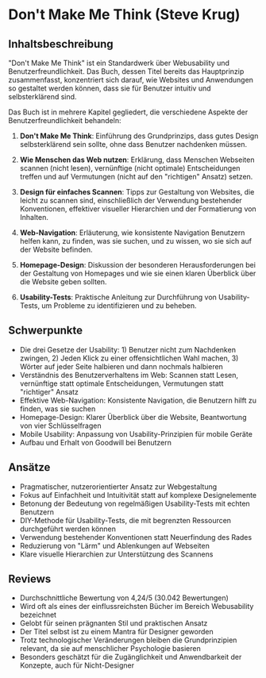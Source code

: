 # Don't Make Me Think (Steve Krug)

## Inhaltsbeschreibung
"Don't Make Me Think" ist ein Standardwerk über Webusability und Benutzerfreundlichkeit. Das Buch, dessen Titel bereits das Hauptprinzip zusammenfasst, konzentriert sich darauf, wie Websites und Anwendungen so gestaltet werden können, dass sie für Benutzer intuitiv und selbsterklärend sind.

Das Buch ist in mehrere Kapitel gegliedert, die verschiedene Aspekte der Benutzerfreundlichkeit behandeln:

1. **Don't Make Me Think**: Einführung des Grundprinzips, dass gutes Design selbsterklärend sein sollte, ohne dass Benutzer nachdenken müssen.

2. **Wie Menschen das Web nutzen**: Erklärung, dass Menschen Webseiten scannen (nicht lesen), vernünftige (nicht optimale) Entscheidungen treffen und auf Vermutungen (nicht auf den "richtigen" Ansatz) setzen.

3. **Design für einfaches Scannen**: Tipps zur Gestaltung von Websites, die leicht zu scannen sind, einschließlich der Verwendung bestehender Konventionen, effektiver visueller Hierarchien und der Formatierung von Inhalten.

4. **Web-Navigation**: Erläuterung, wie konsistente Navigation Benutzern helfen kann, zu finden, was sie suchen, und zu wissen, wo sie sich auf der Website befinden.

5. **Homepage-Design**: Diskussion der besonderen Herausforderungen bei der Gestaltung von Homepages und wie sie einen klaren Überblick über die Website geben sollten.

6. **Usability-Tests**: Praktische Anleitung zur Durchführung von Usability-Tests, um Probleme zu identifizieren und zu beheben.

## Schwerpunkte
- Die drei Gesetze der Usability: 1) Benutzer nicht zum Nachdenken zwingen, 2) Jeden Klick zu einer offensichtlichen Wahl machen, 3) Wörter auf jeder Seite halbieren und dann nochmals halbieren
- Verständnis des Benutzerverhaltens im Web: Scannen statt Lesen, vernünftige statt optimale Entscheidungen, Vermutungen statt "richtiger" Ansatz
- Effektive Web-Navigation: Konsistente Navigation, die Benutzern hilft zu finden, was sie suchen
- Homepage-Design: Klarer Überblick über die Website, Beantwortung von vier Schlüsselfragen
- Mobile Usability: Anpassung von Usability-Prinzipien für mobile Geräte
- Aufbau und Erhalt von Goodwill bei Benutzern

## Ansätze
- Pragmatischer, nutzerorientierter Ansatz zur Webgestaltung
- Fokus auf Einfachheit und Intuitivität statt auf komplexe Designelemente
- Betonung der Bedeutung von regelmäßigen Usability-Tests mit echten Benutzern
- DIY-Methode für Usability-Tests, die mit begrenzten Ressourcen durchgeführt werden können
- Verwendung bestehender Konventionen statt Neuerfindung des Rades
- Reduzierung von "Lärm" und Ablenkungen auf Webseiten
- Klare visuelle Hierarchien zur Unterstützung des Scannens

## Reviews
- Durchschnittliche Bewertung von 4,24/5 (30.042 Bewertungen)
- Wird oft als eines der einflussreichsten Bücher im Bereich Webusability bezeichnet
- Gelobt für seinen prägnanten Stil und praktischen Ansatz
- Der Titel selbst ist zu einem Mantra für Designer geworden
- Trotz technologischer Veränderungen bleiben die Grundprinzipien relevant, da sie auf menschlicher Psychologie basieren
- Besonders geschätzt für die Zugänglichkeit und Anwendbarkeit der Konzepte, auch für Nicht-Designer
